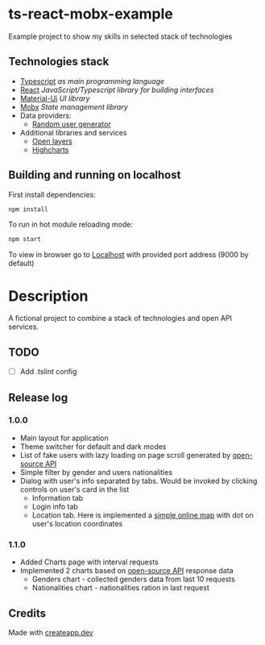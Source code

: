 # ts-react-mobx-example
Example project to show my skills in selected stack of technologies

## Technologies stack
* [Typescript](https://www.typescriptlang.org/) _as main programming language_
* [React](https://reactjs.org/) _JavaScript/Typescript library for building interfaces_
* [Material-Ui](https://material-ui.com/) _UI library_
* [Mobx](https://mobx.js.org/) _State management library_
* Data providers:
  - [Random user generator](https://randomuser.me)
* Additional libraries and services
  - [Open layers](https://openlayers.org)
  - [Highcharts](https://www.highcharts.com/)
## Building and running on localhost

First install dependencies:

```sh
npm install
```

To run in hot module reloading mode:

```sh
npm start
```

To view in browser go to [Localhost](http://localhost:9000/) with provided port address (9000 by default)

# Description
A fictional project to combine a stack of technologies and open API services.

## TODO
- [ ] Add .tslint config

## Release log
### 1.0.0
* Main layout for application
* Theme switcher for default and dark modes
* List of fake users with lazy loading on page scroll generated by [open-source API](https://randomuser.me)
* Simple filter by gender and users nationalities
* Dialog with user's info separated by tabs. Would be invoked by clicking controls on user's card in the list
  * Information tab
  * Login info tab
  * Location tab. Here is implemented a [simple online map](https://openlayers.org) with dot on user's location coordinates

### 1.1.0
* Added Charts page with interval requests
* Implemented 2 charts based on [open-source API](https://randomuser.me) response data
  * Genders chart - collected genders data from last 10 requests
  * Nationalities chart - nationalities ration in last request

## Credits

Made with [createapp.dev](https://createapp.dev/)
